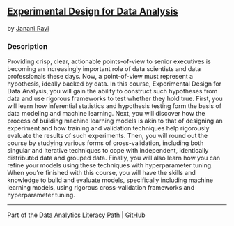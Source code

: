 ## [Experimental Design for Data Analysis](https://app.pluralsight.com/library/courses/experimental-design-data-analysis/table-of-contents)
by [Janani Ravi](https://app.pluralsight.com/profile/author/janani-ravi)

### Description

Providing crisp, clear, actionable points-of-view to senior executives is becoming an increasingly important role of data scientists and data professionals these days. Now, a point-of-view must represent a hypothesis, ideally backed by data. In this course, Experimental Design for Data Analysis, you will gain the ability to construct such hypotheses from data and use rigorous frameworks to test whether they hold true. First, you will learn how inferential statistics and hypothesis testing form the basis of data modeling and machine learning. Next, you will discover how the process of building machine learning models is akin to that of designing an experiment and how training and validation techniques help rigorously evaluate the results of such experiments. Then, you will round out the course by studying various forms of cross-validation, including both singular and iterative techniques to cope with independent, identically distributed data and grouped data. Finally, you will also learn how you can refine your models using these techniques with hyperparameter tuning. When you’re finished with this course, you will have the skills and knowledge to build and evaluate models, specifically including machine learning models, using rigorous cross-validation frameworks and hyperparameter tuning.

***

Part of the [Data Analytics Literacy Path](https://app.pluralsight.com/paths/skill/data-analytics-literacy) | [GitHub](https://github.com/nathayoung/pluralsight/tree/master/Skill_Paths/Data_Analytics_Literacy)